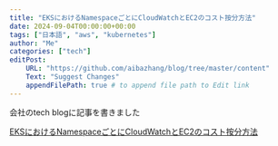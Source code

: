 ```yaml
---
title: "EKSにおけるNamespaceごとにCloudWatchとEC2のコスト按分方法"
date: 2024-09-04T00:00:00+00:00
tags: ["日本語", "aws", "kubernetes"]
author: "Me"
categories: ["tech"]
editPost:
    URL: "https://github.com/aibazhang/blog/tree/master/content"
    Text: "Suggest Changes"
    appendFilePath: true # to append file path to Edit link
---
```


会社のtech blogに記事を書きました

[EKSにおけるNamespaceごとにCloudWatchとEC2のコスト按分方法](https://buildersbox.corp-sansan.com/entry/2024/09/04/110000)